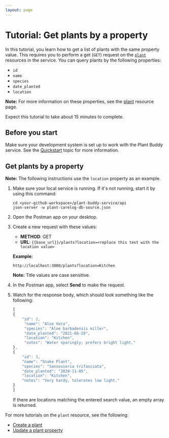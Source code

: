 ```yaml
---
layout: page
---
```


# Tutorial: Get plants by a property

In this tutorial, you learn how to get a list of plants with the same property value. This requires you to perform a get (`GET`) request on the [`plant`](../api/plant) resources in the service. You can query plants by the following properties:

* `id`
* `name`
* `species`
* `date_planted`
* `location`

**Note:** For more information on these properties, see the [plant](../plant) resource page.

Expect this tutorial to take about 15 minutes to complete.

## Before you start

Make sure your development system is set up to work with the Plant Buddy service. See the [Quickstart](../api/quickstart) topic for more information.

## Get plants by a property

**Note:** The following instructions use the `location` property as an example.

1. Make sure your local service is running. If it's not running, start it by using this command:

    ```shell
    cd <your-github-workspace>/plant-buddy-service/api
    json-server -w plant-carelog-db-source.json
    ```

1. Open the Postman app on your desktop.
1. Create a new request with these values:
    * **METHOD**: GET
    * **URL**: `{{base_url}}/plants?location=<replace this text with the location value>`
   
   **Example:**

   `http://localhost:3000/plants?location=Kitchen`
   
      **Note:** Title values are case sensitive.


1. In the Postman app, select **Send** to make the request.
1. Watch for the response body, which should look something like the following:

    ```js
   [
    {
        "id": 2,
         "name": "Aloe Vera",
         "species": "Aloe barbadensis miller",
         "date_planted": "2021-08-20",
         "location": "Kitchen",
         "notes": "Water sparingly; prefers bright light."
    },
    {
        "id": 3,
        "name": "Snake Plant",
        "species": "Sansevieria trifasciata",
        "date_planted": "2020-11-05",
        "location": "Kitchen",
        "notes": "Very hardy, tolerates low light."
    }
   ]
    ```
  
   If there are locations matching the entered search value, an empty array is returned.

For more tutorials on the `plant` resource, see the following:

* [Create a plant](tutorials/create-a-plant.md)
* [Update a plant property](tutorials/update-plant-property.md)